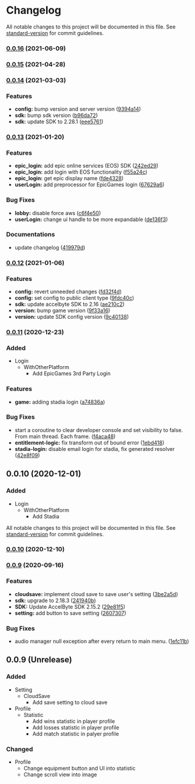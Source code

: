 # Changelog

All notable changes to this project will be documented in this file. See [standard-version](https://github.com/conventional-changelog/standard-version) for commit guidelines.

### [0.0.16](https://bitbucket.org/accelbyte/justice-unity-sample-project/branches/compare/0.0.16%0D0.0.15) (2021-06-09)

### [0.0.15](https://bitbucket.org/accelbyte/justice-unity-sample-project/branches/compare/0.0.15%0D0.0.14) (2021-04-28)

### [0.0.14](https://bitbucket.org/accelbyte/justice-unity-sample-project/branches/compare/0.0.14%0D0.0.13) (2021-03-03)


### Features

* **config:** bump version and server version ([9394a14](https://bitbucket.org/accelbyte/justice-unity-sample-project/commits/9394a1424ad04e666b8958fc0fdc1613ea4dd9eb))
* **sdk:** bump sdk version ([b96da72](https://bitbucket.org/accelbyte/justice-unity-sample-project/commits/b96da72378bfaa235c999c78f2e582b976e706f2))
* **sdk:** update SDK to 2.28.1 ([eee5761](https://bitbucket.org/accelbyte/justice-unity-sample-project/commits/eee5761fbe7d299d6bfdaec6765da2d14914aabf))

### [0.0.13](https://bitbucket.org/accelbyte/justice-unity-sample-project/branches/compare/0.0.13%0D0.0.12) (2021-01-20)


### Features

* **epic_login:** add epic online services (EOS) SDK ([242ed29](https://bitbucket.org/accelbyte/justice-unity-sample-project/commits/242ed29574e4be0aa00bfbbd719c5a0588d2dbcd))
* **epic_login:** add login with EOS functionality ([f55a24c](https://bitbucket.org/accelbyte/justice-unity-sample-project/commits/f55a24ca1c9c33c591f74afbbbc7600d67c103ee))
* **epic_login:** get epic display name ([fde4328](https://bitbucket.org/accelbyte/justice-unity-sample-project/commits/fde432899eef6237ef4f5f6caa137c9d97dd20a2))
* **userLogin:** add preprocessor for EpicGames login ([67629a6](https://bitbucket.org/accelbyte/justice-unity-sample-project/commits/67629a6acb35ec29ac847b605ae5d86b5fe2c70c))


### Bug Fixes

* **lobby:** disable force aws ([c6f4e50](https://bitbucket.org/accelbyte/justice-unity-sample-project/commits/c6f4e5078181c395bc1f8f8f7c05add1d655fecc))
* **userLogin:** change ui handle to be more expandable ([de136f3](https://bitbucket.org/accelbyte/justice-unity-sample-project/commits/de136f3ca67c3d365928f196611c7f9f2aea1e53))


### Documentations

* update changelog ([419979d](https://bitbucket.org/accelbyte/justice-unity-sample-project/commits/419979d558de01efbcb953fb795b1a4b8a7f3bcd))

### [0.0.12](https://bitbucket.org/accelbyte/justice-unity-sample-project/branches/compare/0.0.12%0D0.0.11) (2021-01-06)


### Features

* **config:** revert unneeded changes ([fd32f4d](https://bitbucket.org/accelbyte/justice-unity-sample-project/commits/fd32f4dc42dfbc50cef48c1a931198ac1dda54a9))
* **config:** set config to public client type ([9fdc40c](https://bitbucket.org/accelbyte/justice-unity-sample-project/commits/9fdc40c8a85ef43b3718d16c1c0f256e1c55e0e1))
* **sdk:** update accelbyte SDK to 2.16 ([ae210c2](https://bitbucket.org/accelbyte/justice-unity-sample-project/commits/ae210c28dae5a3524190fc964951246e4e5115b4))
* **version:** bump game version ([9f33a16](https://bitbucket.org/accelbyte/justice-unity-sample-project/commits/9f33a1647a3afc03808ae661c12b5a8e922e6f2a))
* **version:** update SDK config version ([9c40138](https://bitbucket.org/accelbyte/justice-unity-sample-project/commits/9c40138d782667d155bf9d284849027c665467b4))

### [0.0.11](https://bitbucket.org/accelbyte/justice-unity-sample-project/branches/compare/0.0.11%0D0.0.10) (2020-12-23)
### Added
- Login
  - WithOtherPlatform
    - Add EpicGames 3rd Party Login

### Features

* **game:** adding stadia login ([a74836a](https://bitbucket.org/accelbyte/justice-unity-sample-project/commits/a74836a339b5415e391c749e6679e224d73f723c))


### Bug Fixes

* start a coroutine to clear developer console and set visibility to false. From main thread. Each frame. ([f4aca48](https://bitbucket.org/accelbyte/justice-unity-sample-project/commits/f4aca48bacf3fda6a4e782d42c72dd3cca7720a2))
* **entitlement-logic:** fix transform out of bound error ([1ebd418](https://bitbucket.org/accelbyte/justice-unity-sample-project/commits/1ebd4187eb0c1556df4d6324b00e5e67ce26a15d))
* **stadia-login:** disable email login for stadia, fix generated resolver ([42e8f09](https://bitbucket.org/accelbyte/justice-unity-sample-project/commits/42e8f090d775c85509211900d801fc841e6a115a))

## 0.0.10 (2020-12-01)
### Added
- Login
  - WithOtherPlatform
    - Add Stadia

All notable changes to this project will be documented in this file. See [standard-version](https://github.com/conventional-changelog/standard-version) for commit guidelines.

### [0.0.10](https://bitbucket.org/accelbyte/justice-unity-sample-project/branches/compare/0.0.10%0D0.0.9) (2020-12-10)

### [0.0.9](https://bitbucket.org/accelbyte/justice-unity-sample-project/branches/compare/v0.0.9%0Dv0.0.8) (2020-09-16)


### Features

* **cloudsave:** implement cloud save to save user's setting ([3be2a5d](https://bitbucket.org/accelbyte/justice-unity-sample-project/commits/3be2a5db1f98fa9d26cbe70ddb467335b8d81c60))
* **sdk:** upgrade to 2.18.3 ([241940b](https://bitbucket.org/accelbyte/justice-unity-sample-project/commits/241940b0de69918bf5fd923b10349b53f2021404))
* **SDK:** Update AccelByte SDK 2.15.2 ([29e81f5](https://bitbucket.org/accelbyte/justice-unity-sample-project/commits/29e81f58293e920540f5ca9c5f1cda8b8be5140b))
* **setting:** add button to save setting ([2607307](https://bitbucket.org/accelbyte/justice-unity-sample-project/commits/2607307a613b50ecb0b5de5a20bb8b81c3b60e0c))


### Bug Fixes

* audio manager null exception after every return to main menu. ([1efc11b](https://bitbucket.org/accelbyte/justice-unity-sample-project/commits/1efc11b106a263b97c57d8538bcf04c8111bb49e))

## 0.0.9 (Unrelease)
### Added
- Setting
  - CloudSave
    - Add save setting to cloud save
- Profile
  - Statistic
    - Add wins statistic in player profile
    - Add losses statistic in player profile
    - Add match statistic in palyer profile
### Changed
- Profile
  - Change equipment button and UI into statistic 
  - Change scroll view into image
